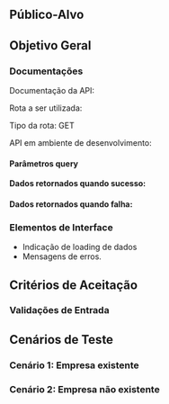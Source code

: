 ## Público-Alvo


## Objetivo Geral


### Documentações

Documentação da API: 

Rota a ser utilizada:

Tipo da rota: GET

API em ambiente de desenvolvimento:

#### Parâmetros query


**Dados retornados quando sucesso:**


#### Dados retornados quando falha:

  

### Elementos de Interface

*   Indicação de loading de dados
*   Mensagens de erros.

## Critérios de Aceitação

### Validações de Entrada

## Cenários de Teste

### Cenário 1: Empresa existente

### Cenário 2: Empresa não existente
